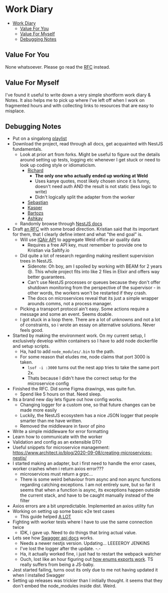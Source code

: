 # Work Diary

- [Work Diary](#work-diary)
  - [Value For You](#value-for-you)
  - [Value For Myself](#value-for-myself)
  - [Debugging Notes](#debugging-notes)

## Value For You

None whatsoever. Please go read the [RFC](./RFC.md) instead.

## Value For Myself

I've found it useful to write down a very simple shortform work diary & Notes. It also helps me to pick up where I've left off when I work on fragmented hours and with collecting links to resources that are easy to misplace.

## Debugging Notes

- Put on a singalong [playlist](https://youtube-playlist-randomizer.bitbucket.io/?pid=PLPX6lu9kG1JXtN3eWYd5AaNOpJG2GqeCP&autostart)
- Download the project, read through all docs, get acquainted with NestJS fundamentals.
  - Look at prior art from forks. Might be useful to figure out the details around setting up tests, logging etc whenever I get stuck or need to look up coding style or idiomaticism.
    - [Richard](https://github.com/richardfarago/coding-challenge)
      - **The only one who actually ended up working at Weld**
      - Uses kanye quotes, most likely chosen since it is funny, doesn't need auth AND the result is not static (less logic to write)
      - Didn't logically split the adapter from the worker
    - [Sebastian](https://github.com/sasp1/coding-challenge)
    - [Kasper](https://github.com/kasperhangard/coding-challenge)
    - [Bartozs](https://github.com/b-michalkiewicz/coding-challenge)
    - [Ashkay](https://github.com/akshaydk/coding-challenge)
  - Randomly browse through [NestJS docs](https://docs.nestjs.com/first-steps)
- Draft [an RFC](./RFC.md) with some broad direction. Kristian said that its important for them, that I clearly define intent and what "the end goal" is.
  - Will use [IQAir API](https://api-docs.iqair.com) to aggregate Weld office air quality data
    - Requires a free API key, must remember to provide one to Kristian via Saltify.io
  - Did quite a lot of research regarding making resilient supervision trees in NestJS.
    - Sidenote: Oh boy, am I spoiled by working with BEAM for 2 years 😢. This whole project fits into like 2 files in Elixir and offers way better guarantees.
    - Can't use NestJS processes or queues because they don't offer shutdown monitoring from the perspective of the supervisor - in other words, the workers won't be restarted if they crash.
    - The docs on microservices reveal that its just a simple wrapper arounds comms, not a process manager.
  - Picking a transport protocol ain't easy. Some actions require a message and some an event. Seems doable.
  - I got stuck in a loop there. There are a lot of unknowns and not a lot of constraints, so i wrote an essay on alternative solutions. Never feels good.
- Started by making the environment work. On my current setup, I exclusively develop within containers so I have to add node dockerfile and setup scripts.
  - Ha, had to add `node_modules/.bin` to the path.
  - For some reason that eludes me, node claims that port 3000 is taken.
    - `lsof -i :3000` turns out the nest app tries to take the same port 2x.
    - Thats because I didn't have the correct setup for the microservice config
- Finished the RFC. Did some Figma drawings, was quite fun.
  - Spend like 5 hours on that. Need sleep.
- Its a brand new day lets figure out how config works.
  - Changing logger for a custom one, so that future changes can be made more easily
  - Luckily, the NestJS ecosystem has a nice JSON logger that people smarter than me have written.
  - Removed the middleware in favor of pino
- Write a simple middleware for error formatting
- Learn how to communicate with the worker
- Validation and config as an extensible DTO
- Useful snippets for microservice management: https://www.architect.io/blog/2020-09-08/creating-microservices-nestjs/
- I started making an adapter, but i first need to handle the error cases, worker crashes when i return axios error???
  - microservices must return a grpc...
  - There is some weird behaviour from async and non async functions regarding catching exceptions. I am not entirely sure, but so far it seems that when a function is async, its exceptions happen outside the current stack, and have to be caught manually instead of the filter
- Axios errors are a bit unpredictable. Implemented an axios utility fun
- Working on setting up some basic e2e test cases
  - This guide helped [A LOT](https://stackoverflow.com/questions/57315466/e2e-testing-a-microservice-in-nest)
- Fighting with worker tests where I have to use the same connection twice
  - IDK, i gave up. Need to do things that bring actual value.
- Lets see how [Swagger api docs](https://docs.nestjs.com/openapi/introduction) works.
  - Needs a newer nestjs version. Updating... LEEEEROY JENKINS
  - I've lost the logger after the update. -.-
  - Ha, it actually worked fine, i just had to restart the webpack watcher
  - Ouch, lost like an hour figuring out [how enums exports work](https://stackoverflow.com/questions/50564756/exporting-enum-from-typescript-type-definition-file). TS really suffers from being a JS-baby.
- Jest started failing, turns oout its only due to me not having updated it when I installed Swagger
- Setting up releases was trickier than I initially thought. it seems that they don't embed the node_modules inside dist. Weird.

